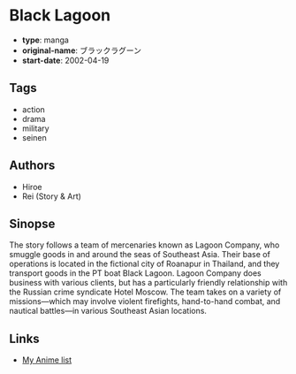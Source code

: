 # Black Lagoon

-   **type**: manga
-   **original-name**: ブラックラグーン
-   **start-date**: 2002-04-19

## Tags

-   action
-   drama
-   military
-   seinen

## Authors

-   Hiroe
-   Rei (Story & Art)

## Sinopse

The story follows a team of mercenaries known as Lagoon Company, who smuggle goods in and around the seas of Southeast Asia. Their base of operations is located in the fictional city of Roanapur in Thailand, and they transport goods in the PT boat Black Lagoon. Lagoon Company does business with various clients, but has a particularly friendly relationship with the Russian crime syndicate Hotel Moscow. The team takes on a variety of missions—which may involve violent firefights, hand-to-hand combat, and nautical battles—in various Southeast Asian locations.

## Links

-   [My Anime list](https://myanimelist.net/manga/735/Black_Lagoon)
